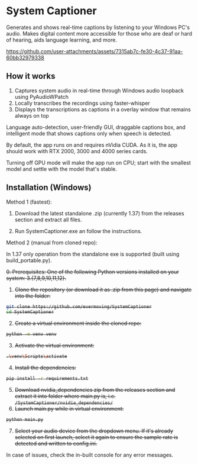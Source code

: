 # System Captioner

Generates and shows real-time captions by listening to your Windows PC's audio. Makes digital content more accessible for those who are deaf or hard of hearing, aids language learning, and more. 


https://github.com/user-attachments/assets/7315ab7c-fe30-4c37-91aa-60bb32979338


## How it works

1. Captures system audio in real-time through Windows audio loopback using PyAudioWPatch
3. Locally transcribes the recordings using faster-whisper
4. Displays the transcriptions as captions in a overlay window that remains always on top


Language auto-detection, user-friendly GUI, draggable captions box, and intelligent mode that shows captions only when speech is detected.

By default, the app runs on and requires nVidia CUDA. As it is, the app should work with RTX 2000, 3000 and 4000 series cards.   

Turning off GPU mode will make the app run on CPU; start with the smallest model and settle with the model that's stable. 

## Installation (Windows)

Method 1 (fastest):

1. Download the latest standalone .zip (currently 1.37) from the releases section and extract all files. 
 
2. Run SystemCaptioner.exe an follow the instructions.

Method 2 (manual from cloned repo): 

In 1.37 only operation from the standalone exe is supported (built using build_portable.py).  

<strike>  0. Prerequisites: One of the following Python versions installed on your system: 3.{7,8,9,10,11,12}. 

1. Clone the repository (or download it as .zip from this page) and navigate into the folder:
```bash
git clone https://github.com/evermoving/SystemCaptioner
cd SystemCaptioner
```
2. Create a virtual environment inside the cloned repo: 
```bash
python -m venv venv
```
3. Activate the virtual environment:
```bash
.\venv\Scripts\activate
```
4. Install the dependencies:
```bash
pip install -r requirements.txt
```
5. Download nvidia_dependencies zip from the releases section and extract it into folder where main.py is, i.e. `/SystemCaptioner/nvidia_dependencies/`
6. Launch main.py while in virtual environment:
```bash
python main.py
```
7. Select your audio device from the dropdown menu. If it's already selected on first launch, select it again to ensure the sample rate is detected and written to config.ini.
</strike>  

In case of issues, check the in-built console for any error messages.  
